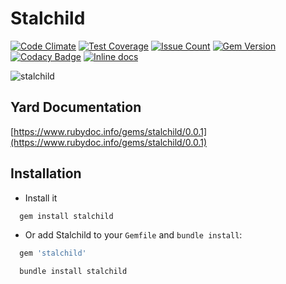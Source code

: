 Stalchild
====
[![Code Climate](https://codeclimate.com/github/darthjee/stalchild/badges/gpa.svg)](https://codeclimate.com/github/darthjee/stalchild)
[![Test Coverage](https://codeclimate.com/github/darthjee/stalchild/badges/coverage.svg)](https://codeclimate.com/github/darthjee/stalchild/coverage)
[![Issue Count](https://codeclimate.com/github/darthjee/stalchild/badges/issue_count.svg)](https://codeclimate.com/github/darthjee/stalchild)
[![Gem Version](https://badge.fury.io/rb/stalchild.svg)](https://badge.fury.io/rb/stalchild)
[![Codacy Badge](https://api.codacy.com/project/badge/Grade/9836de08612e46b889c7978be2b72a14)](https://www.codacy.com/manual/darthjee/stalchild?utm_source=github.com&amp;utm_medium=referral&amp;utm_content=darthjee/stalchild&amp;utm_campaign=Badge_Grade)
[![Inline docs](http://inch-ci.org/github/darthjee/stalchild.svg?branch=master)](http://inch-ci.org/github/darthjee/stalchild)

![stalchild](https://raw.githubusercontent.com/darthjee/stalchild/master/stalchild.jpg)

Yard Documentation
-------------------
[https://www.rubydoc.info/gems/stalchild/0.0.1](https://www.rubydoc.info/gems/stalchild/0.0.1)

Installation
---------------

- Install it

```ruby
  gem install stalchild
```

- Or add Stalchild to your `Gemfile` and `bundle install`:

```ruby
  gem 'stalchild'
```

```bash
  bundle install stalchild
```

